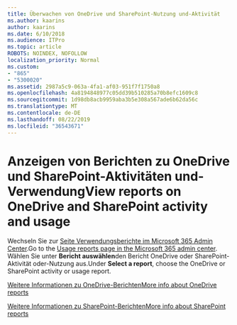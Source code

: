 ```yaml
---
title: Überwachen von OneDrive und SharePoint-Nutzung und-Aktivität
ms.author: kaarins
author: kaarins
ms.date: 6/10/2018
ms.audience: ITPro
ms.topic: article
ROBOTS: NOINDEX, NOFOLLOW
localization_priority: Normal
ms.custom:
- "865"
- "5300020"
ms.assetid: 2987a5c9-063a-4fa1-af03-951f7f1750a8
ms.openlocfilehash: 4a8194848977c05dd39b510285a70b8efc1609c8
ms.sourcegitcommit: 1d98db8acb9959aba3b5e308a567ade6b62da56c
ms.translationtype: MT
ms.contentlocale: de-DE
ms.lasthandoff: 08/22/2019
ms.locfileid: "36543671"
---
```

# <a name="view-reports-on-onedrive-and-sharepoint-activity-and-usage"></a><span data-ttu-id="3fbac-102">Anzeigen von Berichten zu OneDrive und SharePoint-Aktivitäten und-Verwendung</span><span class="sxs-lookup"><span data-stu-id="3fbac-102">View reports on OneDrive and SharePoint activity and usage</span></span>

<span data-ttu-id="3fbac-103">Wechseln Sie zur [Seite Verwendungsberichte im Microsoft 365 Admin Center](https://admin.microsoft.com/AdminPortal/Home).</span><span class="sxs-lookup"><span data-stu-id="3fbac-103">Go to the [Usage reports page in the Microsoft 365 admin center](https://admin.microsoft.com/AdminPortal/Home).</span></span> <span data-ttu-id="3fbac-104">Wählen Sie unter **Bericht auswählen**den Bericht OneDrive oder SharePoint-Aktivität oder-Nutzung aus.</span><span class="sxs-lookup"><span data-stu-id="3fbac-104">Under **Select a report**, choose the OneDrive or SharePoint activity or usage report.</span></span>
  
[<span data-ttu-id="3fbac-105">Weitere Informationen zu OneDrive-Berichten</span><span class="sxs-lookup"><span data-stu-id="3fbac-105">More info about OneDrive reports</span></span>](https://go.microsoft.com/fwlink/?linkid=875239)
  
[<span data-ttu-id="3fbac-106">Weitere Informationen zu SharePoint-Berichten</span><span class="sxs-lookup"><span data-stu-id="3fbac-106">More info about SharePoint reports</span></span>](https://go.microsoft.com/fwlink/?linkid=875240)
  